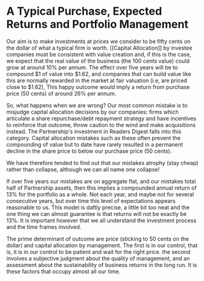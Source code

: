 # A Typical Purchase, Expected Returns and Portfolio Management

Our aim is to make investments at prices we consider to be fifty cents on the dollar of what a typical firm is worth. [[Capital Allocation]] by investee companies must be consistent with value creation and, if this is the case, we expect that the real value of the business (the 100 cents value) could grow at around 10% per annum. The effect over five years will be to compound $1 of value into $1.62, and companies that can build value like this are normally rewarded in the market at fair valuation (i.e, are priced close to $1.62), This happy outcome would imply a return from purchase price (50 cents) of around 26% per annum. 

So, what happens when we are wrong? Our most common mistake is to misjudge capital allocation decisions by our companies: firms which articulate a share repurchase/debt repayment strategy and have incentives to reinforce that outcome, throw caution to the wind and make acquisitions instead. The Partnership's investment in Readers Digest falls into this category. Capital allocation mistakes such as these often prevent the compounding of value but to date have rarely resulted in a permanent decline in the share price to below our purchase price (50 cents). 

We have therefore tended to find out that our mistakes atrophy (stay cheap) rather than collapse, although we can all name one collapse!

If over five years our mistakes are on aggregate flat, and our mistakes total half of Partnership assets, then this implies a compounded annual return of 13% for the portfolio as a whole. Not each year, and maybe not for several consecutive years, but over time this level of expectations appears reasonable to us. This model is daftly precise, a little bit too neat and the one thing we can almost guarantee is that returns will not be exactly be 13%. It is important however that we all understand the investment process and the time frames involved.

The prime determinant of outcome are price (sticking to 50 cents on the dollar) and capital allocation by management. The first is in our control, that is, it is in our control to be patient and wait for the right price. the second involves a subjective judgment about the quality of management, and an assessment about the sustainability of business returns in the long run. It is these factors that occupy almost all our time. 
